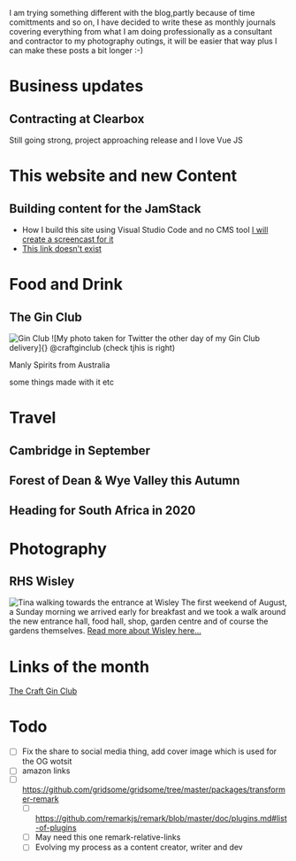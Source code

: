 I am trying something different with the blog,partly because of time comittments and so on, I have decided to write these as monthly journals covering everything from what I am doing professionally as a consultant and contractor to my photography outings, it will be easier that way plus I can make these posts a bit longer :-)

# Business updates
## Contracting at Clearbox

Still going strong, project approaching release and I love Vue JS

# This website and new Content
## Building content for the JamStack

- How I build this site using Visual Studio Code and no CMS tool [I will create a screencast for it](screencasts/how-i-edit-this-site)
- [This link doesn't exist](/screencasts/newfile)

# Food and Drink
## The Gin Club 

![Gin Club](/images/uploads/IMG_1214.jpg "Craft Gin Club")
![My photo taken for Twitter the other day of my Gin Club delivery]{}
@craftginclub (check tjhis is right)

Manly Spirits from Australia

some things made with it etc

# Travel
## Cambridge in September
## Forest of Dean & Wye Valley this Autumn
## Heading for South Africa in 2020

# Photography

## RHS Wisley
![Tina walking towards the entrance at Wisley](./wisley/images/IMG_1215.jpg)
The first weekend of August, a Sunday morning we arrived early for breakfast and we took a walk around the new entrance hall, food hall, shop, garden centre and of course the gardens themselves. [Read more about Wisley here...](blog/2019/08/wisley)

# Links of the month
[The Craft Gin Club](https://craftginclub.co.uk)

# Todo
- [ ] Fix the share to social media thing, add cover image which is used for the OG wotsit
- [ ] amazon links
- [ ] https://github.com/gridsome/gridsome/tree/master/packages/transformer-remark
  - [ ] https://github.com/remarkjs/remark/blob/master/doc/plugins.md#list-of-plugins
  - [ ] May need this one remark-relative-links
  - [ ] Evolving my process as a content creator, writer and dev
